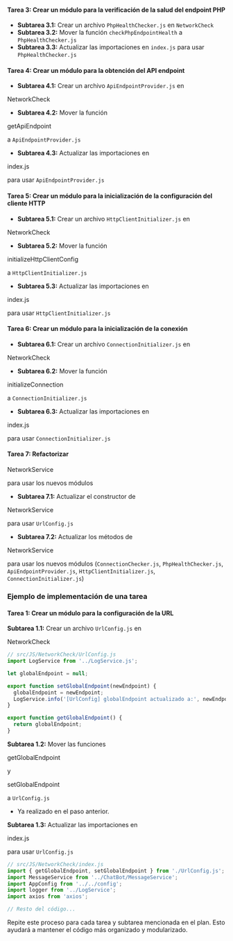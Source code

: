 #### Tarea 3: Crear un módulo para la verificación de la salud del endpoint PHP
- **Subtarea 3.1:** Crear un archivo `PhpHealthChecker.js` en `NetworkCheck` 
- **Subtarea 3.2:** Mover la función `checkPhpEndpointHealth` a `PhpHealthChecker.js`
- **Subtarea 3.3:** Actualizar las importaciones en `index.js` para usar `PhpHealthChecker.js`

#### Tarea 4: Crear un módulo para la obtención del API endpoint
- **Subtarea 4.1:** Crear un archivo `ApiEndpointProvider.js` en 

NetworkCheck


- **Subtarea 4.2:** Mover la función 

getApiEndpoint

 a `ApiEndpointProvider.js`
- **Subtarea 4.3:** Actualizar las importaciones en 

index.js

 para usar `ApiEndpointProvider.js`

#### Tarea 5: Crear un módulo para la inicialización de la configuración del cliente HTTP
- **Subtarea 5.1:** Crear un archivo `HttpClientInitializer.js` en 

NetworkCheck


- **Subtarea 5.2:** Mover la función 

initializeHttpClientConfig

 a `HttpClientInitializer.js`
- **Subtarea 5.3:** Actualizar las importaciones en 

index.js

 para usar `HttpClientInitializer.js`

#### Tarea 6: Crear un módulo para la inicialización de la conexión
- **Subtarea 6.1:** Crear un archivo `ConnectionInitializer.js` en 

NetworkCheck


- **Subtarea 6.2:** Mover la función 

initializeConnection

 a `ConnectionInitializer.js`
- **Subtarea 6.3:** Actualizar las importaciones en 

index.js

 para usar `ConnectionInitializer.js`

#### Tarea 7: Refactorizar 

NetworkService

 para usar los nuevos módulos
- **Subtarea 7.1:** Actualizar el constructor de 

NetworkService

 para usar `UrlConfig.js`
- **Subtarea 7.2:** Actualizar los métodos de 

NetworkService

 para usar los nuevos módulos (`ConnectionChecker.js`, `PhpHealthChecker.js`, `ApiEndpointProvider.js`, `HttpClientInitializer.js`, `ConnectionInitializer.js`)

### Ejemplo de implementación de una tarea

#### Tarea 1: Crear un módulo para la configuración de la URL

**Subtarea 1.1:** Crear un archivo `UrlConfig.js` en 

NetworkCheck


```javascript
// src/JS/NetworkCheck/UrlConfig.js
import LogService from '../LogService.js';

let globalEndpoint = null;

export function setGlobalEndpoint(newEndpoint) {
  globalEndpoint = newEndpoint;
  LogService.info('[UrlConfig] globalEndpoint actualizado a:', newEndpoint);
}

export function getGlobalEndpoint() {
  return globalEndpoint;
}
```

**Subtarea 1.2:** Mover las funciones 

getGlobalEndpoint

 y 

setGlobalEndpoint

 a `UrlConfig.js`
- Ya realizado en el paso anterior.

**Subtarea 1.3:** Actualizar las importaciones en 

index.js

 para usar `UrlConfig.js`
```javascript
// src/JS/NetworkCheck/index.js
import { getGlobalEndpoint, setGlobalEndpoint } from './UrlConfig.js';
import MessageService from '../ChatBot/MessageService';
import AppConfig from '../../config';
import logger from '../LogService';
import axios from 'axios';

// Resto del código...
```

Repite este proceso para cada tarea y subtarea mencionada en el plan. Esto ayudará a mantener el código más organizado y modularizado.